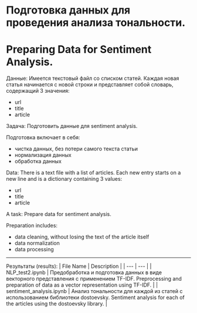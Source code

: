 # Подготовка данных для проведения анализа тональности.
# Preparing Data for Sentiment Analysis.

Данные:
Имеется текстовый файл со списком статей. Каждая новая статья начинается с новой строки и представляет собой словарь,
содержащий 3 значения:
- url
- title
- article

Задача:
Подготовить данные для sentiment analysis.

Подготовка включает в себя:
- чистка данных, без потери самого текста статьи
- нормализация данных
- обработка данных


Data:
There is a text file with a list of articles. Each new entry starts on a new line and is a dictionary containing 3 values:
- url
- title
- article

A task:
Prepare data for sentiment analysis.

Preparation includes:
- data cleaning, without losing the text of the article itself
- data normalization
- data processing

-------------------------------

Результаты (results):
| File Name | Description |
| --- | --- |
| NLP_test2.ipynb | Предобработка и подготовка данных в виде векторного представления с применением TF-IDF. Preprocessing and preparation of data as a vector representation using TF-IDF. |
| sentiment_analysis.ipynb | Анализ тональности для каждой из статей с использованием библиотеки dostoevsky. Sentiment analysis for each of the articles using the dostoevsky library. |
